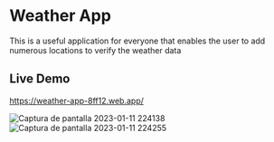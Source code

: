 # Weather App

This is a useful application for everyone that enables the user to add numerous locations to verify the weather data

## Live Demo
https://weather-app-8ff12.web.app/

![Captura de pantalla 2023-01-11 224138](https://user-images.githubusercontent.com/62356757/212211785-7eed00cc-fa03-433a-ac28-3a2a0cce78ba.png)
![Captura de pantalla 2023-01-11 224255](https://user-images.githubusercontent.com/62356757/212211856-acb3ec27-23bf-4262-aed6-d8e9c53d0518.png)

